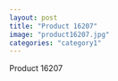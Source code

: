 ```yaml
---
layout: post
title: "Product 16207"
image: "product16207.jpg"
categories: "category1"
---
```

Product 16207
